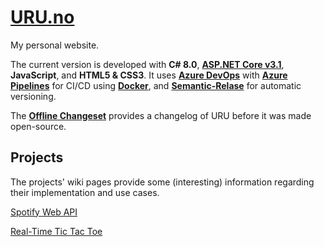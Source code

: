 # [URU.no](http://uru.no/)

My personal website.

The current version is developed with **C# 8.0**, **[ASP.NET Core v3.1](https://www.microsoft.com/net)**, **JavaScript**, and **HTML5 & CSS3**.
It uses **[Azure DevOps](https://azure.microsoft.com/en-us/services/devops/)** with **[Azure Pipelines](https://azure.microsoft.com/en-us/services/devops/pipelines/)** for CI/CD using **[Docker](https://azure.microsoft.com/en-us/services/kubernetes-service/docker/)**, and **[Semantic-Relase](https://github.com/semantic-release/semantic-release)** for automatic versioning.

The **[Offline Changeset](https://github.com/Adrrei/URU/wiki/Offline-Changeset)** provides a changelog of URU before it was made open-source.

## Projects

The projects' wiki pages provide some (interesting) information regarding their implementation and use cases.

[Spotify Web API](https://github.com/Adrrei/URU/wiki/Spotify)

[Real-Time Tic Tac Toe](https://github.com/Adrrei/URU/wiki/Tic-Tac-Toe)